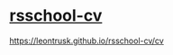 # [rsschool-cv](https://leontrusk.github.io/rsschool-cv/cv)
https://leontrusk.github.io/rsschool-cv/cv
